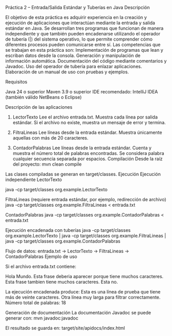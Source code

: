 Práctica 2 – Entrada/Salida Estándar y Tuberías en Java
Descripción

El objetivo de esta práctica es adquirir experiencia en la creación y ejecución de aplicaciones que interactúan mediante la entrada y salida estándar en Java.
Se desarrollan tres programas que funcionan de manera independiente y que también pueden encadenarse utilizando el operador de tubería (|) del sistema operativo, lo que permite comprender cómo diferentes procesos pueden comunicarse entre sí.
Las competencias que se trabajan en esta práctica son:
Implementación de programas que lean y escriban datos desde la consola.
Generación y manipulación de información automática.
Documentación del código mediante comentarios y Javadoc.
Uso del operador de tubería para enlazar aplicaciones.
Elaboración de un manual de uso con pruebas y ejemplos.

Requisitos

Java 24 o superior
Maven 3.9 o superior
IDE recomendado: IntelliJ IDEA (también válido NetBeans o Eclipse)

Descripción de las aplicaciones
1. LectorTexto
Lee el archivo entrada.txt.
Muestra cada línea por salida estándar.
Si el archivo no existe, muestra un mensaje de error y termina.

2. FiltraLineas
Lee líneas desde la entrada estándar.
Muestra únicamente aquellas con más de 20 caracteres.

3. ContadorPalabras
Lee líneas desde la entrada estándar.
Cuenta y muestra el número total de palabras encontradas.
Se considera palabra cualquier secuencia separada por espacios.
Compilación
Desde la raíz del proyecto:
mvn clean compile

Las clases compiladas se generan en target/classes.
Ejecución
Ejecución independiente
LectorTexto

java -cp target/classes org.example.LectorTexto


FiltraLineas (requiere entrada estándar, por ejemplo, redirección de archivo)
java -cp target/classes org.example.FiltraLineas < entrada.txt


ContadorPalabras
java -cp target/classes org.example.ContadorPalabras < entrada.txt

Ejecución encadenada con tuberías
java -cp target/classes org.example.LectorTexto | java -cp target/classes org.example.FiltraLineas | java -cp target/classes org.example.ContadorPalabras


Flujo de datos:
entrada.txt → LectorTexto → FiltraLineas → ContadorPalabras
Ejemplo de uso

Si el archivo entrada.txt contiene:

Hola Mundo.
Esta frase deberia aparecer porque tiene muchos caracteres.
Esta frase tambien tiene muchos caracteres.
Esta no.


La ejecución encadenada produce:
Esta es una línea de prueba que tiene más de veinte caracteres.
Otra línea muy larga para filtrar correctamente.
Número total de palabras: 18

Generación de documentación
La documentación Javadoc se puede generar con:
mvn javadoc:javadoc

El resultado se guarda en:
target/site/apidocs/index.html
